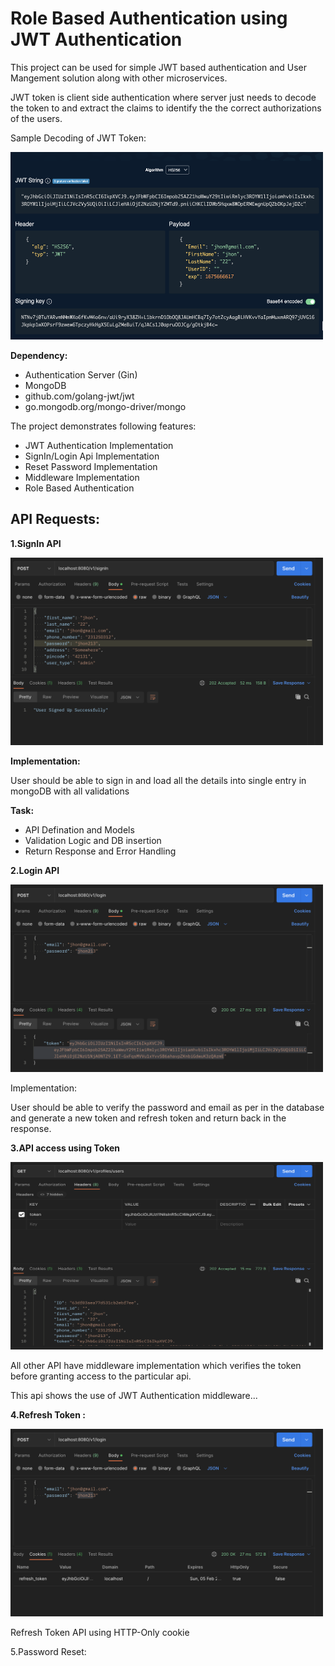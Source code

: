 # Role Based Authentication using JWT Authentication 

This project can be used for simple JWT based authentication and User Mangement solution along with other microservices.

JWT token is client side authentication where server just needs to decode the token to and extract the claims to identify the the correct authorizations of the users.

Sample Decoding of JWT Token:

<img src="images/jwtToken.png" width="500" height="300" />


**Dependency:** 

* Authentication Server (Gin) 
* MongoDB
* github.com/golang-jwt/jwt
* go.mongodb.org/mongo-driver/mongo


The project demonstrates following features:
 
* JWT Authentication Implementation
* SignIn/Login Api Implementation
* Reset Password Implementation
* Middleware Implementation
* Role Based Authentication



## API Requests:

**1.SignIn API**

<img src="images/SignIn.png" width="500" height="300" />

 

**Implementation:**

User should be able to sign in and load all the details into single entry in mongoDB with all validations    

**Task:**
* API Defination and Models 
* Validation Logic and DB insertion 
* Return Response and Error Handling


**2.Login API**

<img src="images/Login.png" width="500" height="300" />


Implementation:

User should be able to verify the password and email as per in the database and generate a new token and refresh token and return back in the response.    

**3.API access using Token**

<img src="images/TokenBasedAccess.png" width="500" height="300" />

All other API have middleware implementation which verifies the token before granting access to the particular api.



This api shows the use of JWT Authentication middleware...    

**4.Refresh Token :**

<img src="images/LoginRefreshToken.png" width="500" height="300" />

Refresh Token API using HTTP-Only cookie

 
5.Password Reset:





